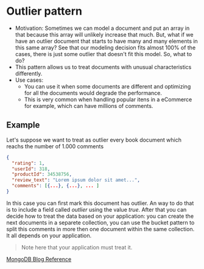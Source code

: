 # Outlier pattern
- Motivation: Sometimes we can model a document and put an array in that because this array will unlikely increase that much. But, what if we have an outlier document that starts to have many and many elements in this same array? See that our modeling decision fits almost 100% of the cases, there is just some outlier that doesn't fit this model. So, what to do?
- This pattern allows us to treat documents with unusual characteristics differently.
- Use cases:
    - You can use it when some documents are different and optimizing for all the documents would degrade the performance.
    - This is very common when handling popular itens in a eCommerce for example, which can have millions of comments.

## Example
Let's suppose we want to treat as outlier every book document which reachs the number of 1.000 comments
```json
{
  "rating": 1,
  "userId": 318,
  "productId": 34538756,
  "review_text": "Lorem ipsum dolor sit amet...",
  "comments": [{...}, {...}, ... ]
}
```

In this case you can first mark this document has outlier. An way to do that is to include a field called _outlier_ using the value _true_. After that you can decide how to treat the data based on your application: you can create the next documents in a separete collection, you can use the bucket pattern to split this comments in more then one document within the same collection. It all depends on your application.

> Note here that your application must treat it.

[MongoDB Blog Reference](https://www.mongodb.com/blog/post/building-with-patterns-the-outlier-pattern)
